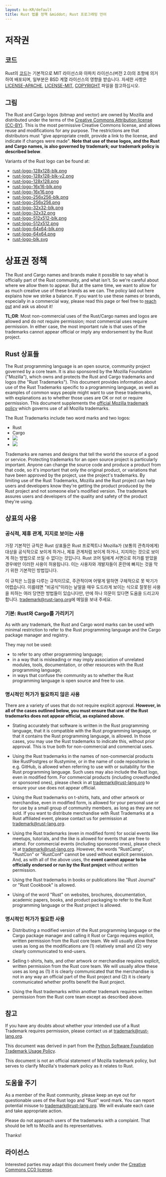 ```yaml
---
layout: ko-KR/default
title: Rust 법률 정책 &middot; Rust 프로그래밍 언어
---
```


# 저작권

## 코드

Rust의 [코드](https://github.com/rust-lang/rust)는 기본적으로
MIT 라이선스와 아파치 라이선스(버전 2.0)의 조항에 의거하여 배포되며,
일부분은 BSD 계열 라이선스의 영향을 받습니다.
자세한 사항은
[LICENSE-APACHE](https://github.com/rust-lang/rust/blob/master/LICENSE-APACHE),
[LICENSE-MIT](https://github.com/rust-lang/rust/blob/master/LICENSE-MIT),
[COPYRIGHT](https://github.com/rust-lang/rust/blob/master/COPYRIGHT) 파일을 참고하십시오.

## 그림

The Rust and Cargo logos (bitmap and vector) are owned by Mozilla and
distributed under the terms of the
[Creative Commons Attribution license (CC-BY)](https://creativecommons.org/licenses/by/4.0/). This
is the most permissive Creative Commons license, and allows reuse and
modifications for any purpose. The restrictions are that distributors must "give
appropriate credit, provide a link to the license, and indicate if changes were
made". **Note that use of these logos, and the Rust and Cargo names, is also
governed by trademark; our trademark policy is described below**.

Variants of the Rust logo can be found at:

* [rust-logo-128x128-blk.png](/logos/rust-logo-128x128-blk.png)
* [rust-logo-128x128-blk-v2.png](/logos/rust-logo-128x128-blk-v2.png)
* [rust-logo-128x128.png](/logos/rust-logo-128x128.png)
* [rust-logo-16x16-blk.png](/logos/rust-logo-16x16-blk.png)
* [rust-logo-16x16.png](/logos/rust-logo-16x16.png)
* [rust-logo-256x256-blk.png](/logos/rust-logo-256x256-blk.png)
* [rust-logo-256x256.png](/logos/rust-logo-256x256.png)
* [rust-logo-32x32-blk.png](/logos/rust-logo-32x32-blk.png)
* [rust-logo-32x32.png](/logos/rust-logo-32x32.png)
* [rust-logo-512x512-blk.png](/logos/rust-logo-512x512-blk.png)
* [rust-logo-512x512.png](/logos/rust-logo-512x512.png)
* [rust-logo-64x64-blk.png](/logos/rust-logo-64x64-blk.png)
* [rust-logo-64x64.png](/logos/rust-logo-64x64.png)
* [rust-logo-blk.svg](/logos/rust-logo-blk.svg)

# 상표권 정책

The Rust and Cargo names and brands make it possible to say what is officially
part of the Rust community, and what isn't. So we're careful about where we
allow them to appear. But at the same time, we want to allow for as much
creative use of these brands as we can. The policy laid out here explains how we
strike a balance. If you want to use these names or brands, especially in a
commercial way, please read this page or feel free to
[reach out](mailto:trademark@rust-lang.org) and ask us about it!

**TL;DR**: Most non-commercial uses of the Rust/Cargo names and logos are
allowed and do not require permission; most commercial uses require
permission. In either case, the most important rule is that uses of the
trademarks cannot appear official or imply any endorsement by the Rust project.

## Rust 상표들

The Rust programming language is an open source, community project governed by a
core team. It is also sponsored by the Mozilla Foundation ("Mozilla"), which
owns and protects the Rust and Cargo trademarks and logos (the "Rust
Trademarks"). This document provides information about use of the Rust
Trademarks specific to a programming language, as well as examples of common
ways people might want to use these trademarks, with explanations as to whether
those uses are OK or not or require permission. This document supplements the
[official Mozilla trademark policy](https://www.mozilla.org/foundation/trademarks/policy/)
which governs use of all Mozilla trademarks.

The Rust Trademarks include two word marks and two logos:

* Rust
* Cargo
* <img src="https://www.rust-lang.org/logos/rust-logo-blk.svg">
* <img src="https://www.rust-lang.org/logos/cargo.png">

Trademarks are names and designs that tell the world the source of a good or
service. Protecting trademarks for an open source project is particularly
important. Anyone can change the source code and produce a product from that
code, so it's important that only the original product, or variations that have
been approved by the project, use the project's trademarks. By limiting use of
the Rust Trademarks, Mozilla and the Rust project can help users and developers
know they're getting the product produced by the Rust project and not someone
else's modified version. The trademark assures users and developers of the
quality and safety of the product they're using.

## 상표의 사용

### 공식적, 제휴 관계, 지지로 보이는 사용

가장 기본적인 규칙은 Rust 상표들은 Rust 프로젝트나 Mozilla가 (보통의 관측자에게) 대상을 공식적으로 보이게 하거나, 제휴 관계처럼 보이게 하거나, 지지하는 것으로 보이게 하는 방법으로 쓰일 수 없다는 것입니다.
Rust 코어 팀에게 서면으로 허가를 받았을 경우에만 이러한 사용이 허용됩니다.
이는 사용자와 개발자들이 혼란에 빠지는 것을 막기 위한 기본적인 방법입니다.

이 규칙은 느낌을 다루는 규칙이므로, 주관적이며 어떻게 말하면 구체적으로 못 박기가 어렵습니다.
이를테면 "비공식"이라는 낱말을 매우 도드라게 보이는 식으로 잘못된 사용을 피하는 여러 당연한 방법들이 있습니다만, 만에 하나 의문이 있다면 도움을 드리고자 합니다.
[trademark@rust-lang.org](mailto:trademark@rust-lang.org)에 메일을 보내 주세요.

### 기본: Rust와 Cargo를 가리키기

As with any trademark, the Rust and Cargo word marks can be used with minimal
restriction to refer to the Rust programming language and the Cargo package
manager and registry.

They may not be used:

- to refer to any other programming language;
- in a way that is misleading or may imply association of unrelated modules,
  tools, documentation, or other resources with the Rust programming language;
- in ways that confuse the community as to whether the Rust programming language
  is open source and free to use.

### 명시적인 허가가 필요하지 않은 사용

There are a variety of uses that do not require explicit approval. **However, in all of the cases outlined below, you must ensure that use of the Rust trademarks does not appear official, as explained above.**

* Stating accurately that software is written in the Rust programming language,
that it is compatible with the Rust programming language, or that it contains
the Rust programming language, is allowed. In those cases, you may use
the Rust trademarks to indicate this, without prior approval. This is true both
for non-commercial and commercial uses.

* Using the Rust trademarks in the names of non-commercial products like
RustPostgres or Rustymine, or in the name of code repositories in e.g. GitHub,
is allowed when referring to use with or suitability for the Rust
programming language. Such uses may also include the Rust logo, even in modified
form. For commercial products (including crowdfunded or sponsored ones), please
check in at [trademark@rust-lang.org](mailto:trademark@rust-lang.org) to ensure your
use does not appear official.

* Using the Rust trademarks on t-shirts, hats, and other artwork or merchandise,
even in modified form, is allowed for your personal use or for use by a
small group of community members, as long as they are not sold. If you want to
distribute merchandise with Rust Trademarks at a Rust affiliated event, please
contact us for permission at [trademark@rust-lang.org](mailto:trademark@rust-lang.org).

* Using the Rust trademarks (even in modified form) for social events like
meetups, tutorials, and the like is allowed for events that are free to attend. For commercial events (including sponsored ones), please check in at [trademark@rust-lang.org](mailto:trademark@rust-lang.org). However, the words "RustCamp", "RustCon" or
"RustConf" cannot be used without explicit permission. And, as with all of the
above uses, the **event cannot appear to be officially endorsed or run by the Rust project** without written permission.

* Using the Rust trademarks in books or publications like "Rust Journal" or
"Rust Cookbook" is allowed.

* Using of the word "Rust" on websites, brochures, documentation, academic
papers, books, and product packaging to refer to the Rust programming language
or the Rust project is allowed.

### 명시적인 허가가 필요한 사용

* Distributing a modified version of the Rust programming language or the Cargo
package manager and calling it Rust or Cargo requires explicit, written
permission from the Rust core team. We will usually allow these uses as long as
the modifications are (1) relatively small and (2) very clearly communicated to
end-users.

* Selling t-shirts, hats, and other artwork or merchandise requires explicit,
written permission from the Rust core team. We will usually allow these uses as
long as (1) it is clearly communicated that the merchandise is not in any way an
official part of the Rust project and (2) it is clearly communicated whether
profits benefit the Rust project.

* Using the Rust trademarks within another trademark requires written permission
from the Rust core team except as described above.

## 참고

If you have any doubts about whether your intended use of a Rust Trademark
requires permission, please contact us at
[trademark@rust-lang.org](mailto:trademark@rust-lang.org).

This document was derived in part from the
[Python Software Foundation Trademark Usage Policy](https://www.python.org/psf/trademarks/).

This document is not an official statement of Mozilla trademark policy, but
serves to clarify Mozilla's trademark policy as it relates to Rust.

## 도움을 주기

As a member of the Rust community, please keep an eye out for questionable uses
of the Rust logo and "Rust" word mark. You can report potential misuse to
[trademark@rust-lang.org](mailto:trademark@rust-lang.org). We will evaluate each case
and take appropriate action.

Please do not approach users of the trademarks with a complaint. That should be
left to Mozilla and its representatives.

Thanks!

## 라이선스

Interested parties may adapt this document freely under the
[Creative Commons CC0 license](https://creativecommons.org/publicdomain/zero/1.0/).
